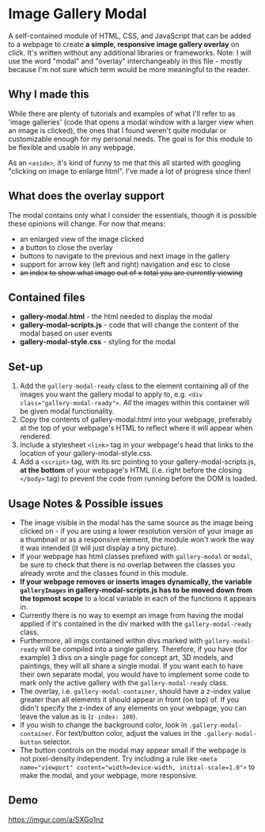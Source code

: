 # Image Gallery Modal
A self-contained module of HTML, CSS, and JavaScript that can be added to a webpage to create **a simple, responsive image gallery overlay** on click. It's written without any additional libraries or frameworks. Note: I will use the word "modal" and "overlay" interchangeably in this file - mostly because I'm not sure which term would be more meaningful to the reader.

## Why I made this
While there are plenty of tutorials and examples of what I'll refer to as 'image galleries' (code that opens a modal window with a larger view when an image is clicked), the ones that I found weren't quite modular or customizable enough for my personal needs. The goal is for this module to be flexible and usable in any webpage. 

As an `<aside>`, it's kind of funny to me that this all started with googling "clicking on image to enlarge html". I've made a lot of progress since then!

## What does the overlay support
The modal contains only what I consider the essentials, though it is possible these opinions will change. For now that means:
* an enlarged view of the image clicked
* a button to close the overlay
* buttons to navigate to the previous and next image in the gallery
* support for arrow key (left and right) navigation and esc to close
* ~~an index to show what image out of x total you are currently viewing~~

## Contained files
* **gallery-modal.html** - the html needed to display the modal
* **gallery-modal-scripts.js** - code that will change the content of the modal based on user events
* **gallery-modal-style.css** - styling for the modal

## Set-up
1. Add the `gallery-modal-ready` class to the element containing all of the images you want the gallery modal to apply to, e.g. `<div class="gallery-modal-ready">`. *All* the images within this container will be given modal functionality.
2. Copy the contents of gallery-modal.html into your webpage, preferably at the top of your webpage's HTML to reflect where it will appear when rendered. 
3. Include a stylesheet `<link>` tag in your webpage's head that links to the location of your gallery-modal-style.css.
3. Add a `<script>` tag, with its src pointing to your gallery-modal-scripts.js, **at the bottom** of your webpage's HTML (i.e. right before the closing `</body>` tag) to prevent the code from running before the DOM is loaded.

## Usage Notes & Possible issues
* The image visible in the modal has the same source as the image being clicked on - if you are using a lower resolution version of your image as a thumbnail or as a responsive element, the module won't work the way it was intended (it will just display a tiny picture).
* If your webpage has html classes prefixed with `gallery-modal` or `modal`, be sure to check that there is no overlap between the classes you already wrote and the classes found in this module. 
* **If your webpage removes or inserts images dynamically, the variable `galleryImages` in gallery-modal-scripts.js has to be moved down from the topmost scope** to a local variable in each of the functions it appears in.
* Currently there is no way to exempt an image from having the modal applied if it's contained in the div marked with the `gallery-modal-ready` class.
* Furthermore, all imgs contained within divs marked with `gallery-modal-ready` will be compiled into a single gallery. Therefore, if you have (for example) 3 divs on a single page for concept art, 3D models, and paintings, they will all share a single modal. If you want each to have their own separate modal, you would have to implement some code to mark only the active gallery with the `gallery-modal-ready` class.
* The overlay, i.e. `gallery-modal-container`, should have a z-index value greater than all elements it should appear in front (on top) of. If you didn't specify the z-index of any elements on your webpage, you can leave the value as is (`z-index: 100`).
* If you wish to change the background color, look in `.gallery-modal-container`. For text/button color, adjust the values in the `.gallery-modal-button` selector.
* The button controls on the modal may appear small if the webpage is not pixel-density independent. Try including a rule like `<meta name="viewport" content="width=device-width, initial-scale=1.0">` to make the modal, and your webpage, more responsive.

## Demo
https://imgur.com/a/SXGo1nz